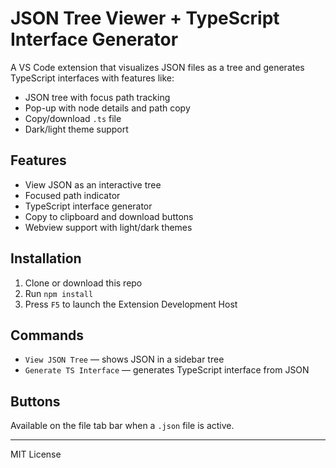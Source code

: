 # JSON Tree Viewer + TypeScript Interface Generator

A VS Code extension that visualizes JSON files as a tree and generates TypeScript interfaces with features like:
- JSON tree with focus path tracking
- Pop-up with node details and path copy
- Copy/download `.ts` file
- Dark/light theme support

## Features
- View JSON as an interactive tree
- Focused path indicator
- TypeScript interface generator
- Copy to clipboard and download buttons
- Webview support with light/dark themes

## Installation
1. Clone or download this repo
2. Run `npm install`
3. Press `F5` to launch the Extension Development Host

## Commands
- `View JSON Tree` — shows JSON in a sidebar tree
- `Generate TS Interface` — generates TypeScript interface from JSON

## Buttons
Available on the file tab bar when a `.json` file is active.

---

MIT License